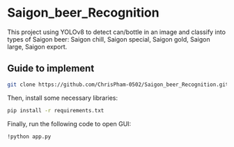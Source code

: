# Saigon_beer_Recognition
This project using YOLOv8 to detect can/bottle in an image and classify into types of Saigon beer: Saigon chill, Saigon special, Saigon gold, Saigon large, Saigon export. 

## Guide to implement

```sh
git clone https://github.com/ChrisPham-0502/Saigon_beer_Recognition.git
```

Then, install some necessary libraries:
```sh
pip install -r requirements.txt
```

  Finally, run the following code to open GUI:
```sh
!python app.py 
```
